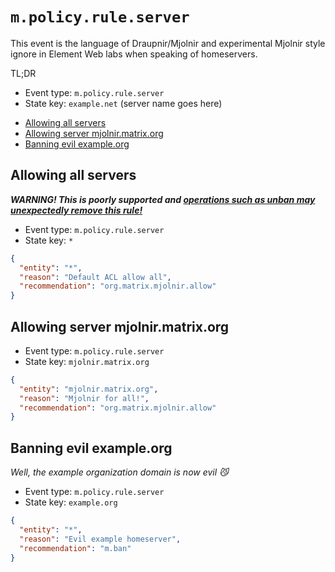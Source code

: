 # `m.policy.rule.server`

This event is the language of Draupnir/Mjolnir and experimental Mjolnir style ignore in Element Web labs when speaking of homeservers.

TL;DR

- Event type: `m.policy.rule.server`
- State key: `example.net` (server name goes here)

<!-- prettier-ignore-start -->

<!-- START doctoc generated TOC please keep comment here to allow auto update -->
<!-- DON'T EDIT THIS SECTION, INSTEAD RE-RUN doctoc TO UPDATE -->

- [Allowing all servers](#allowing-all-servers)
- [Allowing server mjolnir.matrix.org](#allowing-server-mjolnirmatrixorg)
- [Banning evil example.org](#banning-evil-exampleorg)

<!-- END doctoc generated TOC please keep comment here to allow auto update -->

<!-- prettier-ignore-end -->

## Allowing all servers

**_WARNING! This is poorly supported and [operations such as unban may unexpectedly remove this rule!](https://github.com/the-draupnir-project/Draupnir/issues/56)_**

- Event type: `m.policy.rule.server`
- State key: `*`

```json
{
  "entity": "*",
  "reason": "Default ACL allow all",
  "recommendation": "org.matrix.mjolnir.allow"
}
```

## Allowing server mjolnir.matrix.org

- Event type: `m.policy.rule.server`
- State key: `mjolnir.matrix.org`

```json
{
  "entity": "mjolnir.matrix.org",
  "reason": "Mjolnir for all!",
  "recommendation": "org.matrix.mjolnir.allow"
}
```

## Banning evil example.org

_Well, the example organization domain is now evil :smirk_cat:_

- Event type: `m.policy.rule.server`
- State key: `example.org`

```json
{
  "entity": "*",
  "reason": "Evil example homeserver",
  "recommendation": "m.ban"
}
```

